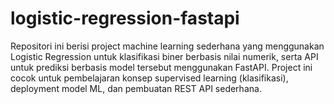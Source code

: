 # logistic-regression-fastapi
Repositori ini berisi project machine learning sederhana yang menggunakan Logistic Regression untuk klasifikasi biner berbasis nilai numerik, serta API untuk prediksi berbasis model tersebut menggunakan FastAPI. Project ini cocok untuk pembelajaran konsep supervised learning (klasifikasi), deployment model ML, dan pembuatan REST API sederhana.
